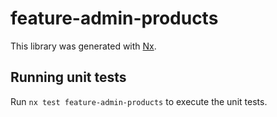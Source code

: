 # feature-admin-products

This library was generated with [Nx](https://nx.dev).

## Running unit tests

Run `nx test feature-admin-products` to execute the unit tests.

